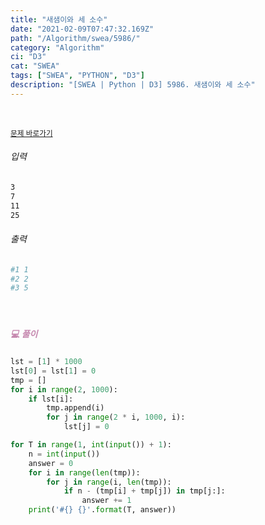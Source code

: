 ```yaml
---
title: "새샘이와 세 소수"
date: "2021-02-09T07:47:32.169Z"
path: "/Algorithm/swea/5986/"
category: "Algorithm"
ci: "D3"
cat: "SWEA"
tags: ["SWEA", "PYTHON", "D3"]
description: "[SWEA | Python | D3] 5986. 새샘이와 세 소수"
---
```


<br />

<a href="https://swexpertacademy.com/main/code/problem/problemDetail.do?problemLevel=3&contestProbId=AWaJ3q8qV-4DFAUQ&categoryId=AWaJ3q8qV-4DFAUQ&categoryType=CODE&problemTitle=&orderBy=FIRST_REG_DATETIME&selectCodeLang=PYTHON&select-1=3&pageSize=10&pageIndex=2"><small>문제 바로가기</small></a>

###### 입력

```sh
3
7
11
25
```

###### 출력

```sh
#1 1
#2 2
#3 5
```

<br />

##### <h5 style="color:#C587AE;">💻 풀이</h5>

```python
lst = [1] * 1000
lst[0] = lst[1] = 0
tmp = []
for i in range(2, 1000):
    if lst[i]:
        tmp.append(i)
        for j in range(2 * i, 1000, i):
            lst[j] = 0

for T in range(1, int(input()) + 1):
    n = int(input())
    answer = 0
    for i in range(len(tmp)):
        for j in range(i, len(tmp)):
            if n - (tmp[i] + tmp[j]) in tmp[j:]:
                answer += 1
    print('#{} {}'.format(T, answer))
```

